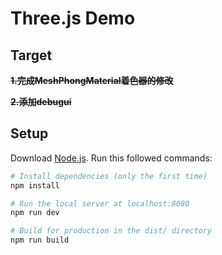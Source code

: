 # Three.js Demo

## Target

~~**1.完成MeshPhongMaterial着色器的修改**~~

~~**2.添加debugui**~~

## Setup
Download [Node.js](https://nodejs.org/en/download/).
Run this followed commands:

``` bash
# Install dependencies (only the first time)
npm install

# Run the local server at localhost:8080
npm run dev

# Build for production in the dist/ directory
npm run build
```
